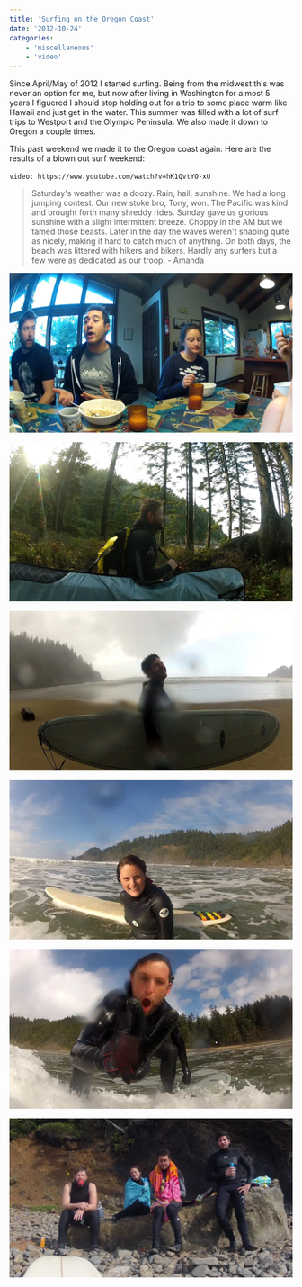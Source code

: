 ```yaml
---
title: 'Surfing on the Oregon Coast'
date: '2012-10-24'
categories:
    - 'miscellaneous'
    - 'video'
---
```


Since April/May of 2012 I started surfing. Being from the midwest this was never an option for me, but now after living in Washington for almost 5 years I figuered I should stop holding out for a trip to some place warm like Hawaii and just get in the water. This summer was filled with a lot of surf trips to Westport and the Olympic Peninsula. We also made it down to Oregon a couple times.

This past weekend we made it to the Oregon coast again. Here are the results of a blown out surf weekend:

`video: https://www.youtube.com/watch?v=hK1QvtYO-xU`

> Saturday's weather was a doozy. Rain, hail, sunshine. We had a long jumping contest. Our new stoke bro, Tony, won. The Pacific was kind and brought forth many shreddy rides. Sunday gave us glorious sunshine with a slight intermittent breeze. Choppy in the AM but we tamed those beasts. Later in the day the waves weren't shaping quite as nicely, making it hard to catch much of anything. On both days, the beach was littered with hikers and bikers. Hardly any surfers but a few were as dedicated as our troop. - Amanda

![Surfing 1](./surfing-on-the-oregon-coast-1.webp)

![Surfing 2](./surfing-on-the-oregon-coast-2.webp)

![Surfing 3](./surfing-on-the-oregon-coast-3.webp)

![Surfing 4](./surfing-on-the-oregon-coast-4.webp)

![Surfing 5](./surfing-on-the-oregon-coast-5.webp)

![Surfing 6](./surfing-on-the-oregon-coast-6.webp)

